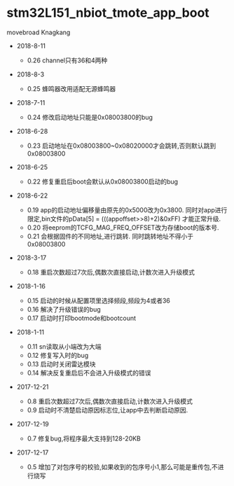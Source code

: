 # stm32L151_nbiot_tmote_app_boot
movebroad Knagkang

* 2018-8-11
	* 0.26 channel只有36和4两种
* 2018-8-3
	* 0.25 蜂鸣器改用适配无源蜂鸣器
* 2018-7-11
	* 0.24 修改启动地址只能是0x08003800的bug
* 2018-6-28
	* 0.23 启动地址在0x08003800~0x08020000才会跳转,否则默认跳到0x08003800
* 2018-6-25
	* 0.22 修复重启后boot会默认从0x08003800启动的bug
* 2018-6-22
	* 0.19 app的启动地址偏移量由原先的0x5000改为0x3800.
     同时对app进行限定,bin文件的pData[5] = (((appoffset>>8)+2)&0xFF) 才能正常升级.
	* 0.20 将eeprom的TCFG_MAG_FREQ_OFFSET改为存储boot的版本号.
	* 0.21 会根据固件的不同地址,进行跳转. 同时跳转地址不得小于0x08003800
* 2018-3-17
	* 0.18 重启次数超过7次后,偶数次直接启动,计数次进入升级模式
* 2018-1-16
	* 0.15 启动的时候从配置项里选择频段,频段为4或者36
	* 0.16 解决了升级错误的bug
	* 0.17 启动时打印bootmode和bootcount
* 2018-1-11
	* 0.11 sn读取从小端改为大端
	* 0.12 修复写入时的bug
	* 0.13 启动时关闭雷达模块
	* 0.14 解决反复重启后不会进入升级模式的错误

* 2017-12-21
	* 0.8 重启次数超过7次后,偶数次直接启动,计数次进入升级模式
	* 0.9 启动时不清楚启动原因标志位,让app中去判断启动原因.
* 2017-12-19
	* 0.7 修复bug,将程序最大支持到128-20KB
* 2017-12-17
	* 0.5 增加了对包序号的校验,如果收到的包序号小1,那么可能是重传包,不进行烧写